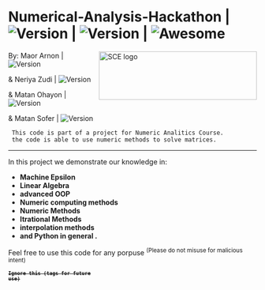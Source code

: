 # Numerical-Analysis-Hackathon | <img src="https://img.shields.io/badge/Version-1.1-green" alt="Version" > |   <img src="https://img.shields.io/badge/Downloads-0-lightgreen" alt="Version" > | ![Awesome](https://cdn.rawgit.com/sindresorhus/awesome/d7305f38d29fed78fa85652e3a63e154dd8e8829/media/badge.svg)

<img src="https://upload.wikimedia.org/wikipedia/he/4/44/SCE_logo.png" align="right"
     alt="SCE logo" width="320" height="98">


 By: Maor Arnon | <img src="https://img.shields.io/badge/Maor-Programmer-green" alt="Version" > 
 
 & Neriya Zudi | <img src="https://img.shields.io/badge/Neria-Programmer-blue" alt="Version" >
 
 &  Matan Ohayon | <img src="https://img.shields.io/badge/Matan-Programmer-green" alt="Version" >
 
 &  Matan Sofer | <img src="https://img.shields.io/badge/Matan-Programmer-blue" alt="Version" >
 



     This code is part of a project for Numeric Analitics Course.
     the code is able to use numeric methods to solve matrices.
     
   <hr>
   
   In this project we demonstrate our knowledge in:
   * **Machine Epsilon** 
   * **Linear Algebra** 
   * **advanced OOP** 
   * **Numeric computing methods**
   * **Numeric Methods**
   * **Itrational Methods**
   * **interpolation methods**
   * **and Python in general .**

Feel free to use this code for any porpuse <sup> (Please do not misuse for malicious intent) </sub>



 


<code><strong><sup><strike>Ignore this (tags for future use)</strike></sup></strong></code>

